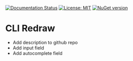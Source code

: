 [![Documentation Status](https://readthedocs.org/projects/cliredraw/badge/?version=latest)](https://cliredraw.readthedocs.io/en/latest/?badge=latest)
[![License: MIT](https://img.shields.io/badge/License-MIT-yellow.svg)](LICENSE)
[![NuGet version](https://img.shields.io/nuget/v/CLIRedraw.svg)](https://www.nuget.org/packages/CLIRedraw)

# CLI Redraw

* Add description to github repo
* Add input field
* Add autocomplete field
